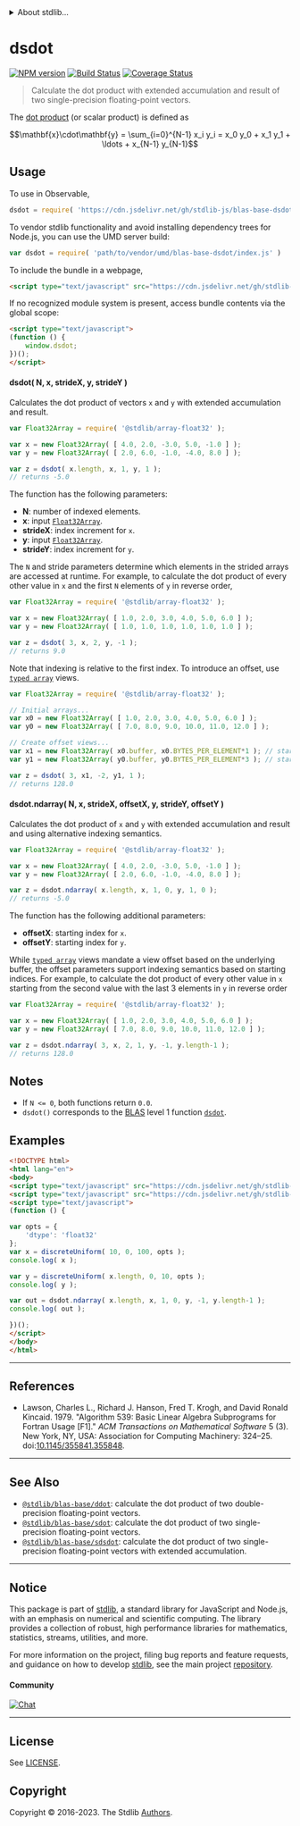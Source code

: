 <!--

@license Apache-2.0

Copyright (c) 2020 The Stdlib Authors.

Licensed under the Apache License, Version 2.0 (the "License");
you may not use this file except in compliance with the License.
You may obtain a copy of the License at

   http://www.apache.org/licenses/LICENSE-2.0

Unless required by applicable law or agreed to in writing, software
distributed under the License is distributed on an "AS IS" BASIS,
WITHOUT WARRANTIES OR CONDITIONS OF ANY KIND, either express or implied.
See the License for the specific language governing permissions and
limitations under the License.

-->


<details>
  <summary>
    About stdlib...
  </summary>
  <p>We believe in a future in which the web is a preferred environment for numerical computation. To help realize this future, we've built stdlib. stdlib is a standard library, with an emphasis on numerical and scientific computation, written in JavaScript (and C) for execution in browsers and in Node.js.</p>
  <p>The library is fully decomposable, being architected in such a way that you can swap out and mix and match APIs and functionality to cater to your exact preferences and use cases.</p>
  <p>When you use stdlib, you can be absolutely certain that you are using the most thorough, rigorous, well-written, studied, documented, tested, measured, and high-quality code out there.</p>
  <p>To join us in bringing numerical computing to the web, get started by checking us out on <a href="https://github.com/stdlib-js/stdlib">GitHub</a>, and please consider <a href="https://opencollective.com/stdlib">financially supporting stdlib</a>. We greatly appreciate your continued support!</p>
</details>

# dsdot

[![NPM version][npm-image]][npm-url] [![Build Status][test-image]][test-url] [![Coverage Status][coverage-image]][coverage-url] <!-- [![dependencies][dependencies-image]][dependencies-url] -->

> Calculate the dot product with extended accumulation and result of two single-precision floating-point vectors.

<section class="intro">

The [dot product][dot-product] (or scalar product) is defined as

<!-- <equation class="equation" label="eq:dot_product" align="center" raw="\mathbf{x}\cdot\mathbf{y} = \sum_{i=0}^{N-1} x_i y_i = x_0 y_0 + x_1 y_1 + \ldots + x_{N-1} y_{N-1}" alt="Dot product definition."> -->

```math
\mathbf{x}\cdot\mathbf{y} = \sum_{i=0}^{N-1} x_i y_i = x_0 y_0 + x_1 y_1 + \ldots + x_{N-1} y_{N-1}
```

<!-- <div class="equation" align="center" data-raw-text="\mathbf{x}\cdot\mathbf{y} = \sum_{i=0}^{N-1} x_i y_i = x_0 y_0 + x_1 y_1 + \ldots + x_{N-1} y_{N-1}" data-equation="eq:dot_product">
    <img src="https://cdn.jsdelivr.net/gh/stdlib-js/stdlib@6df935107d628eec415bebdab2ef9f78dab10422/lib/node_modules/@stdlib/blas/base/dsdot/docs/img/equation_dot_product.svg" alt="Dot product definition.">
    <br>
</div> -->

<!-- </equation> -->

</section>

<!-- /.intro -->



<section class="usage">

## Usage

To use in Observable,

```javascript
dsdot = require( 'https://cdn.jsdelivr.net/gh/stdlib-js/blas-base-dsdot@umd/browser.js' )
```

To vendor stdlib functionality and avoid installing dependency trees for Node.js, you can use the UMD server build:

```javascript
var dsdot = require( 'path/to/vendor/umd/blas-base-dsdot/index.js' )
```

To include the bundle in a webpage,

```html
<script type="text/javascript" src="https://cdn.jsdelivr.net/gh/stdlib-js/blas-base-dsdot@umd/browser.js"></script>
```

If no recognized module system is present, access bundle contents via the global scope:

```html
<script type="text/javascript">
(function () {
    window.dsdot;
})();
</script>
```

#### dsdot( N, x, strideX, y, strideY )

Calculates the dot product of vectors `x` and `y` with extended accumulation and result.

```javascript
var Float32Array = require( '@stdlib/array-float32' );

var x = new Float32Array( [ 4.0, 2.0, -3.0, 5.0, -1.0 ] );
var y = new Float32Array( [ 2.0, 6.0, -1.0, -4.0, 8.0 ] );

var z = dsdot( x.length, x, 1, y, 1 );
// returns -5.0
```

The function has the following parameters:

-   **N**: number of indexed elements.
-   **x**: input [`Float32Array`][@stdlib/array/float32].
-   **strideX**: index increment for `x`.
-   **y**: input [`Float32Array`][@stdlib/array/float32].
-   **strideY**: index increment for `y`.

The `N` and stride parameters determine which elements in the strided arrays are accessed at runtime. For example, to calculate the dot product of every other value in `x` and the first `N` elements of `y` in reverse order,

```javascript
var Float32Array = require( '@stdlib/array-float32' );

var x = new Float32Array( [ 1.0, 2.0, 3.0, 4.0, 5.0, 6.0 ] );
var y = new Float32Array( [ 1.0, 1.0, 1.0, 1.0, 1.0, 1.0 ] );

var z = dsdot( 3, x, 2, y, -1 );
// returns 9.0
```

Note that indexing is relative to the first index. To introduce an offset, use [`typed array`][mdn-typed-array] views.

<!-- eslint-disable stdlib/capitalized-comments -->

```javascript
var Float32Array = require( '@stdlib/array-float32' );

// Initial arrays...
var x0 = new Float32Array( [ 1.0, 2.0, 3.0, 4.0, 5.0, 6.0 ] );
var y0 = new Float32Array( [ 7.0, 8.0, 9.0, 10.0, 11.0, 12.0 ] );

// Create offset views...
var x1 = new Float32Array( x0.buffer, x0.BYTES_PER_ELEMENT*1 ); // start at 2nd element
var y1 = new Float32Array( y0.buffer, y0.BYTES_PER_ELEMENT*3 ); // start at 4th element

var z = dsdot( 3, x1, -2, y1, 1 );
// returns 128.0
```

#### dsdot.ndarray( N, x, strideX, offsetX, y, strideY, offsetY )

Calculates the dot product of `x` and `y` with extended accumulation and result and using alternative indexing semantics.

```javascript
var Float32Array = require( '@stdlib/array-float32' );

var x = new Float32Array( [ 4.0, 2.0, -3.0, 5.0, -1.0 ] );
var y = new Float32Array( [ 2.0, 6.0, -1.0, -4.0, 8.0 ] );

var z = dsdot.ndarray( x.length, x, 1, 0, y, 1, 0 );
// returns -5.0
```

The function has the following additional parameters:

-   **offsetX**: starting index for `x`.
-   **offsetY**: starting index for `y`.

While [`typed array`][mdn-typed-array] views mandate a view offset based on the underlying buffer, the offset parameters support indexing semantics based on starting indices. For example, to calculate the dot product of every other value in `x` starting from the second value with the last 3 elements in `y` in reverse order

```javascript
var Float32Array = require( '@stdlib/array-float32' );

var x = new Float32Array( [ 1.0, 2.0, 3.0, 4.0, 5.0, 6.0 ] );
var y = new Float32Array( [ 7.0, 8.0, 9.0, 10.0, 11.0, 12.0 ] );

var z = dsdot.ndarray( 3, x, 2, 1, y, -1, y.length-1 );
// returns 128.0
```

</section>

<!-- /.usage -->

<section class="notes">

## Notes

-   If `N <= 0`, both functions return `0.0`.
-   `dsdot()` corresponds to the [BLAS][blas] level 1 function [`dsdot`][dsdot].

</section>

<!-- /.notes -->

<section class="examples">

## Examples

<!-- eslint no-undef: "error" -->

```html
<!DOCTYPE html>
<html lang="en">
<body>
<script type="text/javascript" src="https://cdn.jsdelivr.net/gh/stdlib-js/random-array-discrete-uniform@umd/browser.js"></script>
<script type="text/javascript" src="https://cdn.jsdelivr.net/gh/stdlib-js/blas-base-dsdot@umd/browser.js"></script>
<script type="text/javascript">
(function () {

var opts = {
    'dtype': 'float32'
};
var x = discreteUniform( 10, 0, 100, opts );
console.log( x );

var y = discreteUniform( x.length, 0, 10, opts );
console.log( y );

var out = dsdot.ndarray( x.length, x, 1, 0, y, -1, y.length-1 );
console.log( out );

})();
</script>
</body>
</html>
```

</section>

<!-- /.examples -->

* * *

<section class="references">

## References

-   Lawson, Charles L., Richard J. Hanson, Fred T. Krogh, and David Ronald Kincaid. 1979. "Algorithm 539: Basic Linear Algebra Subprograms for Fortran Usage \[F1]." _ACM Transactions on Mathematical Software_ 5 (3). New York, NY, USA: Association for Computing Machinery: 324–25. doi:[10.1145/355841.355848][@lawson:1979a].

</section>

<!-- /.references -->

<!-- Section for related `stdlib` packages. Do not manually edit this section, as it is automatically populated. -->

<section class="related">

* * *

## See Also

-   <span class="package-name">[`@stdlib/blas-base/ddot`][@stdlib/blas/base/ddot]</span><span class="delimiter">: </span><span class="description">calculate the dot product of two double-precision floating-point vectors.</span>
-   <span class="package-name">[`@stdlib/blas-base/sdot`][@stdlib/blas/base/sdot]</span><span class="delimiter">: </span><span class="description">calculate the dot product of two single-precision floating-point vectors.</span>
-   <span class="package-name">[`@stdlib/blas-base/sdsdot`][@stdlib/blas/base/sdsdot]</span><span class="delimiter">: </span><span class="description">calculate the dot product of two single-precision floating-point vectors with extended accumulation.</span>

</section>

<!-- /.related -->

<!-- Section for all links. Make sure to keep an empty line after the `section` element and another before the `/section` close. -->


<section class="main-repo" >

* * *

## Notice

This package is part of [stdlib][stdlib], a standard library for JavaScript and Node.js, with an emphasis on numerical and scientific computing. The library provides a collection of robust, high performance libraries for mathematics, statistics, streams, utilities, and more.

For more information on the project, filing bug reports and feature requests, and guidance on how to develop [stdlib][stdlib], see the main project [repository][stdlib].

#### Community

[![Chat][chat-image]][chat-url]

---

## License

See [LICENSE][stdlib-license].


## Copyright

Copyright &copy; 2016-2023. The Stdlib [Authors][stdlib-authors].

</section>

<!-- /.stdlib -->

<!-- Section for all links. Make sure to keep an empty line after the `section` element and another before the `/section` close. -->

<section class="links">

[npm-image]: http://img.shields.io/npm/v/@stdlib/blas-base-dsdot.svg
[npm-url]: https://npmjs.org/package/@stdlib/blas-base-dsdot

[test-image]: https://github.com/stdlib-js/blas-base-dsdot/actions/workflows/test.yml/badge.svg?branch=main
[test-url]: https://github.com/stdlib-js/blas-base-dsdot/actions/workflows/test.yml?query=branch:main

[coverage-image]: https://img.shields.io/codecov/c/github/stdlib-js/blas-base-dsdot/main.svg
[coverage-url]: https://codecov.io/github/stdlib-js/blas-base-dsdot?branch=main

<!--

[dependencies-image]: https://img.shields.io/david/stdlib-js/blas-base-dsdot.svg
[dependencies-url]: https://david-dm.org/stdlib-js/blas-base-dsdot/main

-->

[chat-image]: https://img.shields.io/gitter/room/stdlib-js/stdlib.svg
[chat-url]: https://app.gitter.im/#/room/#stdlib-js_stdlib:gitter.im

[stdlib]: https://github.com/stdlib-js/stdlib

[stdlib-authors]: https://github.com/stdlib-js/stdlib/graphs/contributors

[umd]: https://github.com/umdjs/umd
[es-module]: https://developer.mozilla.org/en-US/docs/Web/JavaScript/Guide/Modules

[deno-url]: https://github.com/stdlib-js/blas-base-dsdot/tree/deno
[umd-url]: https://github.com/stdlib-js/blas-base-dsdot/tree/umd
[esm-url]: https://github.com/stdlib-js/blas-base-dsdot/tree/esm
[branches-url]: https://github.com/stdlib-js/blas-base-dsdot/blob/main/branches.md

[stdlib-license]: https://raw.githubusercontent.com/stdlib-js/blas-base-dsdot/main/LICENSE

[dot-product]: https://en.wikipedia.org/wiki/Dot_product

[blas]: http://www.netlib.org/blas

[dsdot]: http://www.netlib.org/lapack/explore-html/de/da4/group__double__blas__level1.html

[@stdlib/array/float32]: https://github.com/stdlib-js/array-float32/tree/umd

[mdn-typed-array]: https://developer.mozilla.org/en-US/docs/Web/JavaScript/Reference/Global_Objects/TypedArray

[@lawson:1979a]: https://doi.org/10.1145/355841.355848

<!-- <related-links> -->

[@stdlib/blas/base/ddot]: https://github.com/stdlib-js/blas-base-ddot/tree/umd

[@stdlib/blas/base/sdot]: https://github.com/stdlib-js/blas-base-sdot/tree/umd

[@stdlib/blas/base/sdsdot]: https://github.com/stdlib-js/blas-base-sdsdot/tree/umd

<!-- </related-links> -->

</section>

<!-- /.links -->
